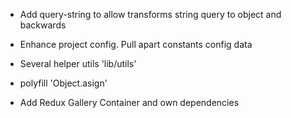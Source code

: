 - Add query-string to allow transforms string query to object and backwards

- Enhance project config. Pull apart constants config data

- Several helper utils 'lib/utils'

- polyfill 'Object.asign'

- Add Redux Gallery Container and own dependencies